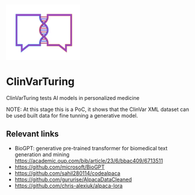 <img src="logoclituring.png" height="150" width="200" alt="Employee data" title="Employee Data title">

# ClinVarTuring
ClinVarTuring tests AI models in personalized medicine

NOTE: At this stage this is a PoC, it shows that the ClinVar XML dataset can be used built data for fine tunning a generative model.


## Relevant links

* BioGPT: generative pre-trained transformer for biomedical text generation and mining https://academic.oup.com/bib/article/23/6/bbac409/6713511
* https://github.com/microsoft/BioGPT
* https://github.com/sahil280114/codealpaca
* https://github.com/gururise/AlpacaDataCleaned
* https://github.com/chris-alexiuk/alpaca-lora
